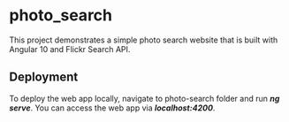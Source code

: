 # photo_search
This project demonstrates a simple photo search website that is built with Angular 10 and Flickr Search API.
## Deployment
To deploy the web app locally, navigate to photo-search folder and run ***ng serve***. You can access the web app via ***localhost:4200***.
